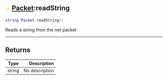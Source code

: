 ## ![shared](../../.gitbook/assets/shared.png) [Packet](https://iaswiki.rawr.dev/readme/packet):readString

```lua
string Packet:readString()
```

Reads a string from the net packet

------
## Returns

| Type   | Description |
| ------ | ----------: |
| string | No description |

